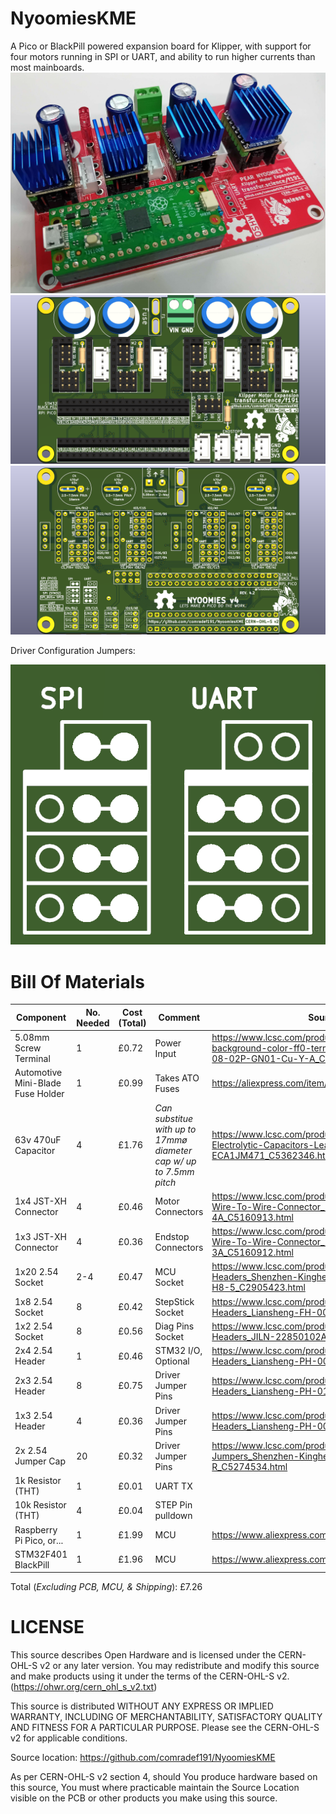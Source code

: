 # NyoomiesKME
A Pico or BlackPill powered expansion board for Klipper, with support for four motors running in SPI or UART, and ability to run higher currents than most mainboards.
![NyoomiesAssembled](Gallery/NyoomiesR0.jpg)
![NyoomiesRenderFront](Gallery/Front.png)
![NyoomiesRenderBack](Gallery/Back.png)

Driver Configuration Jumpers:

![image](Gallery/JumperConfig.png)


# Bill Of Materials

|Component|No. Needed|Cost (Total)|Comment|Sourcing URL|
|---------|----------|------------|-------|-------|
|5.08mm Screw Terminal|1|£0.72|Power Input|https://www.lcsc.com/product-detail/Screw-span-style-background-color-ff0-terminal-span_MAX-MX129-5-08-02P-GN01-Cu-Y-A_C5188485.html|
|Automotive Mini-Blade Fuse Holder|1|£0.99|Takes ATO Fuses|https://aliexpress.com/item/4000541087990.html?|
|63v 470uF Capacitor|4|£1.76|_Can substitue with up to 17mmø diameter cap w/ up to 7.5mm pitch_|https://www.lcsc.com/product-detail/Aluminum-Electrolytic-Capacitors-Leaded_PANASONIC-ECA1JM471_C5362346.html|
|1x4 JST-XH Connector|4|£0.46|Motor Connectors|https://www.lcsc.com/product-detail/Wire-To-Board-Wire-To-Wire-Connector_DEALON-XH-D-4A_C5160913.html|
|1x3 JST-XH Connector|4|£0.36|Endstop Connectors|https://www.lcsc.com/product-detail/Wire-To-Board-Wire-To-Wire-Connector_DEALON-XH-D-3A_C5160912.html|
|1x20 2.54 Socket|2-4|£0.47|MCU Socket|https://www.lcsc.com/product-detail/Female-Headers_Shenzhen-Kinghelm-Elec-KH-2-54FH-1X20P-H8-5_C2905423.html|
|1x8 2.54 Socket|8|£0.42|StepStick Socket|https://www.lcsc.com/product-detail/Female-Headers_Liansheng-FH-00882_C2685213.html|
|1x2 2.54 Socket|8|£0.56|Diag Pins Socket|https://www.lcsc.com/product-detail/Female-Headers_JILN-22850102ANG1SYA02_C429966.html|
|2x4 2.54 Header|1|£0.46|STM32 I/O, Optional|https://www.lcsc.com/product-detail/Pin-Headers_Liansheng-PH-00530_C2685166.html|
|2x3 2.54 Header|8|£0.75|Driver Jumper Pins|https://www.lcsc.com/product-detail/Pin-Headers_Liansheng-PH-01291_C2685197.html|
|1x3 2.54 Header|4|£0.36|Driver Jumper Pins|https://www.lcsc.com/product-detail/Pin-Headers_Liansheng-PH-00014_C2685130.html|
|2x 2.54 Jumper Cap|20|£0.32|Driver Jumper Pins|https://www.lcsc.com/product-detail/Shunts-Jumpers_Shenzhen-Kinghelm-Elec-KH-2-54TXM-H6-0-R_C5274534.html|
|1k Resistor (THT)|1|£0.01|UART TX||
|10k Resistor (THT)|4|£0.04|STEP Pin pulldown||
|Raspberry Pi Pico, or...|1|£1.99|MCU|https://www.aliexpress.com/item/1005003708090298.html|
|STM32F401 BlackPill|1|£1.96|MCU|https://www.aliexpress.com/item/4001062944589.html|

Total (_Excluding PCB, MCU, & Shipping_): £7.26


# LICENSE
This source describes Open Hardware and is licensed under the CERN-OHL-S v2 or any later version.
You may redistribute and modify this source and make products using it under the terms of the CERN-OHL-S v2. (https://ohwr.org/cern_ohl_s_v2.txt)

This source is distributed WITHOUT ANY EXPRESS OR IMPLIED WARRANTY, INCLUDING OF MERCHANTABILITY, SATISFACTORY QUALITY AND FITNESS FOR A PARTICULAR PURPOSE. Please see the CERN-OHL-S v2 for applicable conditions.

Source location: https://github.com/comradef191/NyoomiesKME

As per CERN-OHL-S v2 section 4, should You produce hardware based on this source, You must where practicable maintain the Source Location visible on the PCB or other products you make using this source.

